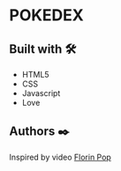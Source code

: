 # POKEDEX

## Built with 🛠️

* HTML5
* CSS
* Javascript
* Love

## Authors ✒️
Inspired by video
[Florin Pop](https://www.youtube.com/watch?v=XL68br6JyYs&t=176s)

